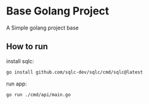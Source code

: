 
# Base Golang Project

A Simple golang project base




## How to run
    
install sqlc:
```bash
go install github.com/sqlc-dev/sqlc/cmd/sqlc@latest
```

run app:
```
go run ./cmd/api/main.go
```

